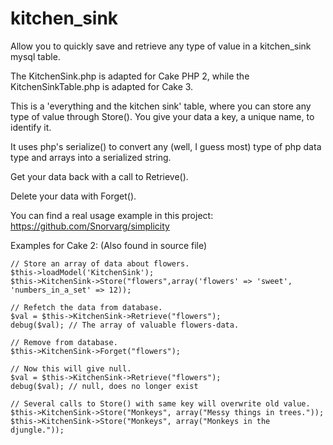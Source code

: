 # kitchen_sink
Allow you to quickly save and retrieve any type of value in a kitchen_sink mysql table.

The KitchenSink.php is adapted for Cake PHP 2, while the KitchenSinkTable.php is adapted for Cake 3. 

This is a 'everything and the kitchen sink' table, where you can store any type of value through Store(). You give your data a key, a unique name, to identify it. 

It uses php's serialize() to convert any (well, I guess most) type of php data type and arrays into a serialized string. 

Get your data back with a call to Retrieve(). 

Delete your data with Forget(). 

You can find a real usage example in this project: https://github.com/Snorvarg/simplicity

Examples for Cake 2: (Also found in source file)

	// Store an array of data about flowers.
	$this->loadModel('KitchenSink');
	$this->KitchenSink->Store("flowers",array('flowers' => 'sweet', 'numbers_in_a_set' => 12));
  
	// Refetch the data from database. 
	$val = $this->KitchenSink->Retrieve("flowers");
	debug($val); // The array of valuable flowers-data.
	
	// Remove from database.
	$this->KitchenSink->Forget("flowers");
	
	// Now this will give null.
	$val = $this->KitchenSink->Retrieve("flowers");
	debug($val); // null, does no longer exist
	
	// Several calls to Store() with same key will overwrite old value.
	$this->KitchenSink->Store("Monkeys", array("Messy things in trees."));
	$this->KitchenSink->Store("Monkeys", array("Monkeys in the djungle."));
